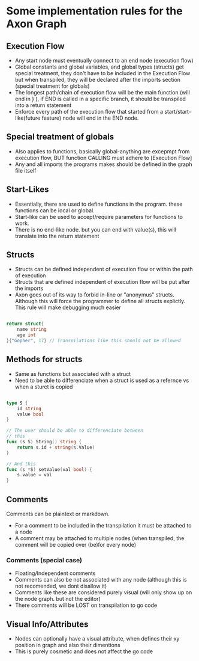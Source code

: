 # Some implementation rules for the Axon Graph

## Execution Flow

- Any start node must eventually connect to an end node (execution flow)
- Global constants and global variables, and global types (structs) get special treatment, they don't have to be included in the Execution Flow but when transpiled, they will be declared after the imports section (special treatment for globals)
- The longest path/chain of execution flow will be the main function (will end in } ), if END is called in a specific branch, it should be transpiled into a return statement
- Enforce every path of the execution flow that started from a start/start-like(future feature) node will end in the END node.


## Special treatment of globals

- Also applies to functions, basically global-anything are excepmpt from execution flow, BUT function CALLING must adhere to [Execution Flow]
- Any and all imports the programs makes should be defined in the graph file itself

## Start-Likes
- Essentially, there are used to define functions in the program. these functions can be local or global.
- Start-like can be used to accept/require parameters for functions to work.
- There is no end-like node. but you can end with value(s), this will translate into the return statement

## Structs
- Structs can be defined independent of execution flow or within the path of execution
- Structs that are defined independent of execution flow will be put after the imports
- Axon goes out of its way to forbid in-line or "anonymus" structs. Although this will force the programmer to define all structs explictly. This rule will make debugging much easier
```go

return struct{
    name string
    age int
}{"Gopher", 17} // Transpilations like this should not be allowed

```

## Methods for structs
- Same as functions but associated with a struct
- Need to be able to differenciate when a struct is used as a refernce vs when a sturct is copied

```go

type S {
    id string
    value bool
}

// The user should be able to differenciate between
// this
func (s S) String() string {
    return s.id + string(s.Value)
}

// And this
func (s *S) setValue(val bool) {
    s.value = val
}
```

## Comments

Comments can be plaintext or markdown.
- For a comment to be included in the transpilation it must be attached to a node 
- A comment may be attached to multiple nodes (when transpiled, the comment will be copied over (be)for every node)

### Comments (special case)
- Floating/Independent  comments
- Comments can also be not associated with any node (although this is not recomended, we dont disallow it)
- Comments like these are considered purely visual (will only show up on the node graph. but not the editor)
- There comments will be LOST on transpilation to go code


## Visual Info/Attributes
- Nodes can optionally have a visual attribute, when defines their xy position in graph and also their dimentions
- This is purely cosmetic and does not affect the go code